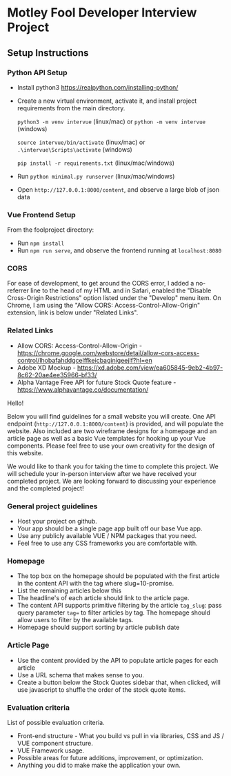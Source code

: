 # Motley Fool Developer Interview Project
## Setup Instructions
### Python API Setup
* Install python3 https://realpython.com/installing-python/
* Create a new virtual environment, activate it, and install project requirements from the main directory.

    `python3 -m venv intervue` (linux/mac) or
    `python -m venv intervue` (windows)

    `source intervue/bin/activate` (linux/mac) or
    `.\intervue\Scripts\activate` (windows)


    `pip install -r requirements.txt` (linux/mac/windows)

* Run `python minimal.py runserver` (linux/mac/windows)
* Open `http://127.0.0.1:8000/content`, and observe a large blob of json data 


### Vue Frontend Setup
From the foolproject directory:
* Run `npm install`
* Run `npm run serve`, and observe the frontend running at `localhost:8080`

### CORS
For ease of development, to get around the CORS error, I added a no-referrer line to the head of my HTML and in Safari, enabled the "Disable Cross-Origin Restrictions" option listed under the "Develop" menu item. On Chrome, I am using the "Allow CORS: Access-Control-Allow-Origin" extension, link is below under "Related Links".

### Related Links
* Allow CORS: Access-Control-Allow-Origin - https://chrome.google.com/webstore/detail/allow-cors-access-control/lhobafahddgcelffkeicbaginigeejlf?hl=en
* Adobe XD Mockup - https://xd.adobe.com/view/ea605845-9eb2-4b97-8c62-20ae4ee35966-bf33/
* Alpha Vantage Free API for future Stock Quote feature - https://www.alphavantage.co/documentation/


Hello!

Below you will find guidelines for a small website you will create. One API endpoint (`http://127.0.0.1:8000/content`) is provided, and will populate the website.
Also included are two wireframe designs for a homepage and an article page as well as a basic Vue templates for hooking up your Vue components.
Please feel free to use your own creativity for the design of this website.

We would like to thank you for taking the time to complete this project. We will schedule your in-person interview after we have received your completed project.
We are looking forward to discussing your experience and the completed project!

### General project guidelines
* Host your project on github.
* Your app should be a single page app built off our base Vue app.
* Use any publicly available VUE / NPM packages that you need.
* Feel free to use any CSS frameworks you are comfortable with.

### Homepage
* The top box on the homepage should be populated with the first article in the content API with the tag where slug=10-promise.
* List the remaining articles below this
* The headline's of each article should link to the article page.
* The content API supports primitive filtering by the article `tag_slug`: pass query parameter `tag=` to filter
articles by tag. The homepage should allow users to filter by the available tags.
* Homepage should support sorting by article publish date

### Article Page
* Use the content provided by the API to populate article pages for each article
* Use a URL schema that makes sense to you.
* Create a button below the Stock Quotes sidebar that, when clicked, will use javascript to shuffle the order of the stock quote
items.

### Evaluation criteria
List of possible evaluation criteria.
* Front-end structure - What you build vs pull in via libraries, CSS and JS / VUE component structure.
* VUE Framework usage.
* Possible areas for future additions, improvement, or optimization.
* Anything you did to make make the application your own.

